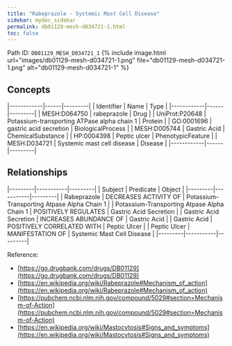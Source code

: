 ```yaml
---
title: "Rabeprazole - Systemic Mast Cell Disease"
sidebar: mydoc_sidebar
permalink: db01129-mesh-d034721-1.html
toc: false 
---
```



Path ID: `DB01129_MESH_D034721_1`
{% include image.html url="images/db01129-mesh-d034721-1.png" file="db01129-mesh-d034721-1.png" alt="db01129-mesh-d034721-1" %}

## Concepts

|------------|------|---------|
| Identifier | Name | Type    |
|------------|------|---------|
| MESH:D064750 | rabeprazole | Drug |
| UniProt:P20648 | Potassium-transporting ATPase alpha chain 1 | Protein |
| GO:0001696 | gastric acid secretion | BiologicalProcess |
| MESH:D005744 | Gastric Acid | ChemicalSubstance |
| HP:0004398 | Peptic ulcer | PhenotypicFeature |
| MESH:D034721 | Systemic mast cell disease | Disease |
|------------|------|---------|

## Relationships

|---------|-----------|---------|
| Subject | Predicate | Object  |
|---------|-----------|---------|
| Rabeprazole | DECREASES ACTIVITY OF | Potassium-Transporting Atpase Alpha Chain 1 |
| Potassium-Transporting Atpase Alpha Chain 1 | POSITIVELY REGULATES | Gastric Acid Secretion |
| Gastric Acid Secretion | INCREASES ABUNDANCE OF | Gastric Acid |
| Gastric Acid | POSITIVELY CORRELATED WITH | Peptic Ulcer |
| Peptic Ulcer | MANIFESTATION OF | Systemic Mast Cell Disease |
|---------|-----------|---------|

Reference: 
  - [https://go.drugbank.com/drugs/DB01129](https://go.drugbank.com/drugs/DB01129)
  - [https://en.wikipedia.org/wiki/Rabeprazole#Mechanism_of_action](https://en.wikipedia.org/wiki/Rabeprazole#Mechanism_of_action)
  - [https://pubchem.ncbi.nlm.nih.gov/compound/5029#section=Mechanism-of-Action](https://pubchem.ncbi.nlm.nih.gov/compound/5029#section=Mechanism-of-Action)
  - [https://en.wikipedia.org/wiki/Mastocytosis#Signs_and_symptoms](https://en.wikipedia.org/wiki/Mastocytosis#Signs_and_symptoms)
